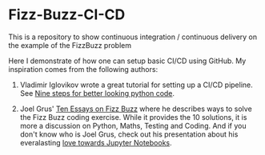 # Fizz-Buzz-CI-CD
This is a repository to show continuous integration / continuous delivery on the example of the FizzBuzz problem

Here I demonstrate of how one can setup basic CI/CD using GitHub.
My inspiration comes from the following authors:

1. Vladimir Iglovikov wrote a great tutorial for setting up a CI/CD pipeline.
See [Nine steps for better looking python code](https://towardsdatascience.com/nine-simple-steps-for-better-looking-python-code-87e5d9d3b1cf).

2. Joel Grus' [Ten Essays on Fizz Buzz](https://joelgrus.com/2020/06/06/ten-essays-on-fizz-buzz/) where he describes ways to solve the Fizz Buzz coding exercise. While it provides the 10 solutions, it is more a discussion on Python, Maths, Testing and Coding. And if you don't know who is Joel Grus, check out his presentation about his everalasting [love towards Jupyter Notebooks](https://youtu.be/7jiPeIFXb6U).

